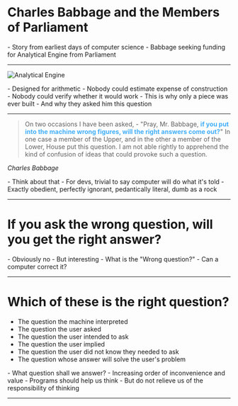 # Charles Babbage and the Members of Parliament

<div class="notes">
- Story from earliest days of computer science
- Babbage seeking funding for Analytical Engine from Parliament
</div>

---

![Analytical Engine](https://upload.wikimedia.org/wikipedia/commons/a/ac/AnalyticalMachine_Babbage_London.jpg)

<div class="notes">
- Designed for arithmetic
- Nobody could estimate expense of construction
- Nobody could verify whether it would work
- This is why only a piece was ever built
- And why they asked him this question
</div>

---

> On two occasions I have been asked, - "Pray, Mr. Babbage, <span style="color: #42affa; font-weight: bold;">if you put into the machine wrong figures, will the right answers come out?</span>" In one case a member of the Upper, and in the other a member of the Lower, House put this question. I am not able rightly to apprehend the kind of confusion of ideas that could provoke such a question.

<cite>Charles Babbage</cite>

<div class="notes">
- Think about that
- For devs, trivial to say computer will do what it's told
- Exactly obedient, perfectly ignorant, pedantically literal, dumb as a rock
</div>

---

# If you ask the wrong question, will you get the right answer?

<div class="notes">
- Obviously no
- But interesting
- What is the "Wrong question?"
- Can a computer correct it?
</div>

---

# Which of these is the right question?
- The question the machine interpreted
- The question the user asked
- The question the user intended to ask
- The question the user implied
- The question the user did not know they needed to ask
- The question whose answer will solve the user's problem

<div class="notes">
- What question shall we answer?
- Increasing order of inconvenience and value
- Programs should help us think
- But do not relieve us of the responsibility of thinking
</div>

---
